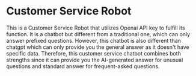 # Customer Service Robot

This is a  Customer Service Robot that utilizes Openai API key to fulfill its function. It is a chatbot but different from a traditional one, which can only answer prefixed questions. However, this chatbot is also different than chatgpt which can only provide you the general answer as it doesn't have specific data. Therefore, this customer service  chatbot combines both strengths since it can provide you the AI-generated answer for unusual questions  and standard answer for frequent-asked questions.

